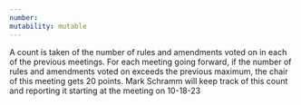 ```yaml
---
number:
mutability: mutable
---
```


A count is taken of the number of rules and amendments voted on in each of the previous meetings. For each meeting going forward,
if the number of rules and amendments voted on exceeds the previous maximum, the chair of this meeting gets 20 points. Mark Schramm will keep track of this count and reporting it starting at the meeting on 10-18-23
